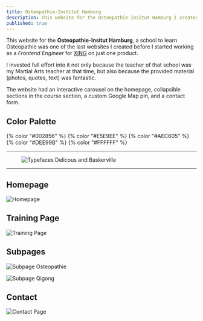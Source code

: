 ```yaml
---
title: Osteopathie-Institut Hamburg
description: This website for the Osteopathie-Insitut Hamburg I created in 2010.
published: true
---
```


This website for the **Osteopathie-Insitut Hamburg**, a school to learn Osteopathie was one of the last websites I created before I started working as a _Frontend Engineer_ for [XING](https://www.xing.com/) on just one product.

I invested full effort into it not only because the teacher of that school was my Martial Arts teacher at that time, but also because the provided material (photos, quotes, text) was fantastic.

The website had an interactive carousel on the homepage, collapsible sections in the course section, a custom Google Map pin, and a contact form.

## Color Palette

<div class="color-stack">
  {% color "#002856" %}
  {% color "#E5E9EE" %}
  {% color "#AEC605" %}
  {% color "#DEE99B" %}
  {% color "#FFFFFF" %}
</div>

---

<figure class="light image-shadow">

![Typefaces Delicous and Baskerville](./images/osteopathie-hamburg-typefaces.svg)

</figure>

---

## Homepage

![Homepage](./images/osteopathie-hamburg-homepage.jpg)

## Training Page

![Training Page](./images/osteopathie-hamburg-training.jpg)

## Subpages

<div class="projects-detail-medium">

![Subpage Osteopathie](./images/osteopathie-hamburg-osteopathie.jpg)

![Subpage Qigong](./images/osteopathie-hamburg-qigong.jpg)

</div>

## Contact

![Contact Page](./images/osteopathie-hamburg-contact.jpg)
